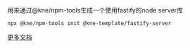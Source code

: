用来通过@kne/npm-tools生成一个使用fastify的node server库

```shell
npx @kne/npm-tools init @kne-template/fastify-server
```

[更多文档](https://www.kne-union.top/#/templates/fastify-server)
